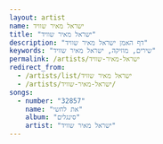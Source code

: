 ```yaml
---
layout: artist
name: ישראל מאיר שוויד
title: "ישראל מאיר שוויד"
description: "דף האמן ישראל מאיר שוויד"
keywords: "שירים, מוזיקה, ישראל מאיר שוויד"
permalink: /artists/ישראל-מאיר-שוויד
redirect_from:
  - /artists/list/ישראל מאיר שוויד
  - /artists/ישראל-מאיר-שוויד/
songs:
  - number: "32857"
    name: "את לחשי"
    album: "סינגלים"
    artist: "ישראל מאיר שוויד"
---
```


